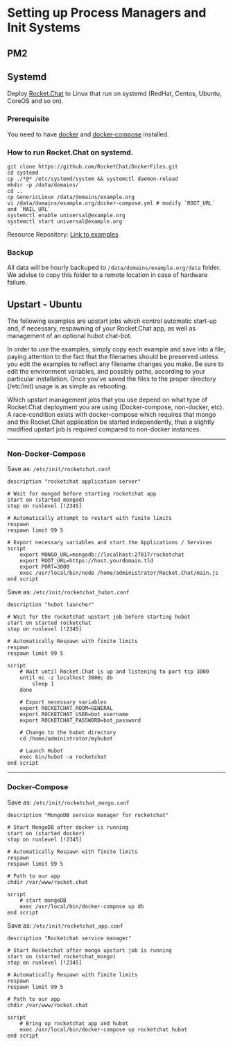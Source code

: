 # Setting up Process Managers and Init Systems

## PM2


## Systemd

Deploy [Rocket.Chat](https://github.com/RocketChat/Rocket.Chat) to Linux that run on systemd (RedHat, Centos, Ubuntu, CoreOS and so on).

### Prerequisite

You need to have [docker](https://docs.docker.com/linux/started/) and [docker-compose](http://docs.docker.com/compose/) installed.

### How to run Rocket.Chat on systemd.

```
git clone https://github.com/RocketChat/DockerFiles.git
cd systemd
cp ./*@* /etc/systemd/system && systemctl daemon-reload
mkdir -p /data/domains/
cd ..
cp GenericLinux /data/domains/example.org
vi /data/domains/example.org/docker-compose.yml # modify `ROOT_URL` and `MAIL_URL`
systemctl enable universal@example.org
systemctl start universal@example.org
```
Resource Repository: [Link to examples](https://github.com/RocketChat/Deploy.to.Cloud/tree/master/systemd)  
  
### Backup

All data will be hourly backuped to `/data/domains/example.org/data` folder. We advise to copy this folder to a remote location in case of hardware failure.

## Upstart - Ubuntu
The following examples are upstart jobs which control automatic start-up and, if necessary, respawning of your Rocket.Chat app, as well as management of an optional hubot chat-bot.  
  
In order to use the examples, simply copy each example and save into a file, paying attention to the fact that the filenames should be preserved unless you edit the examples
to reflect any filename changes you make. Be sure to edit the environment variables, and possibly paths, according to your particular installation. Once you've saved the files to the
proper directory (/etc/init) usage is as simple as rebooting.
  
Which upstart management jobs that you use depend on what type of Rocket.Chat deployment you are using (Docker-compose, non-docker, etc). A race-condition exists with 
docker-compose which requires that mongo and the Rocket.Chat application be started independently, thus a slightly modified upstart job is required compared to non-docker instances. 
  
-------------------------  
  
### Non-Docker-Compose
Save as: `/etc/init/rocketchat.conf`  
```
description "rocketchat application server"

# Wait for mongod before starting rocketchat app  
start on (started mongod)  
stop on runlevel [!2345]

# Automatically attempt to restart with finite limits
respawn
respawn limit 99 5

# Export necessary variables and start the Applications / Services
script
    export MONGO_URL=mongodb://localhost:27017/rocketchat 
    export ROOT_URL=https://host.yourdomain.tld 
    export PORT=3000
    exec /usr/local/bin/node /home/administrator/Rocket.Chat/main.js
end script
```
  
Save as: `/etc/init/rocketchat_hubot.conf`  
```
description "hubot launcher"

# Wait for the rocketchat upstart job before starting hubot
start on started rocketchat
stop on runlevel [!2345]

# Automatically Respawn with finite limits
respawn
respawn limit 99 5

script
    # Wait until Rocket.Chat is up and listening to port tcp 3000
    until nc -z localhost 3000; do
        sleep 1
    done
    
    # Export necessary variables
    export ROCKETCHAT_ROOM=GENERAL 
    export ROCKETCHAT_USER=bot_username
    export ROCKETCHAT_PASSWORD=bot_password
    
    # Change to the hubot directory
    cd /home/administrator/myhubot
    
    # Launch Hubot
    exec bin/hubot -a rocketchat
end script
```
  
-------------------------  
  
### Docker-Compose  
Save as: `/etc/init/rocketchat_mongo.conf`  
```
description "MongoDB service manager for rocketchat"

# Start MongoDB after docker is running
start on (started docker)
stop on runlevel [!2345]

# Automatically Respawn with finite limits
respawn
respawn limit 99 5

# Path to our app
chdir /var/www/rocket.chat

script
    # start mongoDB
    exec /usr/local/bin/docker-compose up db
end script
```
  
Save as: `/etc/init/rocketchat_app.conf`  
```
description "Rocketchat service manager"

# Start Rocketchat after mongo upstart job is running
start on (started rocketchat_mongo)
stop on runlevel [!2345]

# Automatically Respawn with finite limits
respawn
respawn limit 99 5

# Path to our app
chdir /var/www/rocket.chat

script
    # Bring up rocketchat app and hubot
    exec /usr/local/bin/docker-compose up rocketchat hubot
end script
```
